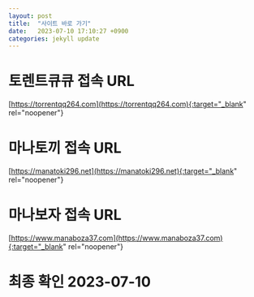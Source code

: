 ```yaml
---
layout: post
title:  "사이트 바로 가기"
date:   2023-07-10 17:10:27 +0900
categories: jekyll update
---
```

# 토렌트큐큐 접속 URL
[https://torrentqq264.com](https://torrentqq264.com){:target="_blank" rel="noopener"}

# 마나토끼 접속 URL
[https://manatoki296.net](https://manatoki296.net){:target="_blank" rel="noopener"}

# 마나보자 접속 URL
[https://www.manaboza37.com](https://www.manaboza37.com){:target="_blank" rel="noopener"}

# 최종 확인 2023-07-10

[torrentqq]: https://torrentqq264.com
[manatoki]: https://manatoki296.net
[manaboza]: https://www.manaboza37.com